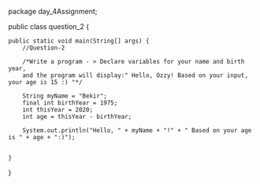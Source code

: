 package day_4Assignment;

public class question_2 {

	public static void main(String[] args) {
		//Question-2

		/*Write a program - > Declare variables for your name and birth year, 
		and the program will display:" Hello, Ozzy! Based on your input, your age is 15 :) "*/
		
		String myName = "Bekir";
		final int birthYear = 1975;
		int thisYear = 2020;
		int age = thisYear - birthYear;
		
		System.out.println("Hello, " + myName + "!" + " Based on your age is " + age + ":)");
		

	}

}
